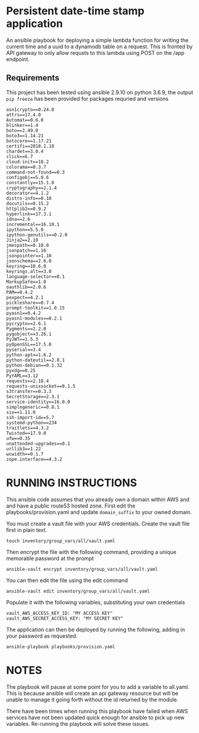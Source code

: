 Persistent date-time stamp application 
======================================

An ansible playbook for deploying a simple lambda function for writing the 
current time and a uuid to a dynamodb table on a request. This is fronted 
by API gateway to only allow requsts to this lambda using POST on the /app 
endpoint.

Requirements
------------

This project has been tested using ansible 2.9.10 on python 3.6.9, the output `pip freeze`
has been provided for packages requried and versions 
```
asn1crypto==0.24.0
attrs==17.4.0
Automat==0.6.0
blinker==1.4
boto==2.49.0
boto3==1.14.21
botocore==1.17.21
certifi==2018.1.18
chardet==3.0.4
click==6.7
cloud-init==18.2
colorama==0.3.7
command-not-found==0.3
configobj==5.0.6
constantly==15.1.0
cryptography==2.1.4
decorator==4.1.2
distro-info==0.18
docutils==0.15.2
httplib2==0.9.2
hyperlink==17.3.1
idna==2.6
incremental==16.10.1
ipython==5.5.0
ipython-genutils==0.2.0
Jinja2==2.10
jmespath==0.10.0
jsonpatch==1.16
jsonpointer==1.10
jsonschema==2.6.0
keyring==10.6.0
keyrings.alt==3.0
language-selector==0.1
MarkupSafe==1.0
oauthlib==2.0.6
PAM==0.4.2
pexpect==4.2.1
pickleshare==0.7.4
prompt-toolkit==1.0.15
pyasn1==0.4.2
pyasn1-modules==0.2.1
pycrypto==2.6.1
Pygments==2.2.0
pygobject==3.26.1
PyJWT==1.5.3
pyOpenSSL==17.5.0
pyserial==3.4
python-apt==1.6.2
python-dateutil==2.8.1
python-debian==0.1.32
pyxdg==0.25
PyYAML==3.12
requests==2.18.4
requests-unixsocket==0.1.5
s3transfer==0.3.3
SecretStorage==2.3.1
service-identity==16.0.0
simplegeneric==0.8.1
six==1.11.0
ssh-import-id==5.7
systemd-python==234
traitlets==4.3.2
Twisted==17.9.0
ufw==0.35
unattended-upgrades==0.1
urllib3==1.22
wcwidth==0.1.7
zope.interface==4.3.2
```

RUNNING INSTRUCTIONS
====================

This ansible code assumes that you already own a domain within AWS and and have
a public route53 hosted zone. First edit the playbooks/provision.yaml and update
 `domain_suffix` to your owned domain.

You must create a vault file with your AWS credentials. Create 
the vault file first in plain text. 

```
touch inventory/group_vars/all/vault.yaml
```

Then encrypt the file with the following command, providing a unique memorable
password at the prompt
```
ansible-vault encrypt inventory/group_vars/all/vault.yaml
```

You can then edit the file using the edit command
```
ansible-vault edit inventory/group_vars/all/vault.yaml
```

Populate it with the following variables, substituting your own credentials
```
vault_AWS_ACCESS_KEY_ID: "MY ACCESS KEY"
vault_AWS_SECRET_ACCESS_KEY: "MY SECRET KEY"
```

The application can then be deployed by running the following, adding in your 
password as requested. 
```
ansible-playbook playbooks/provision.yaml
```


NOTES
=====

The playbook will pause at some point for you to add a variable to all.yaml. 
This is because ansible will create an api gateway resource but will be unable
to manage it going forth without the id returned by the module. 


There have been times when running this playbook have failed when AWS services
have not been updated quick enough for ansible to pick up new variables. 
Re-running the playbook will solve these issues. 

